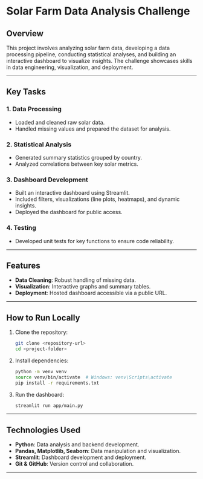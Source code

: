 
# Solar Farm Data Analysis Challenge

## Overview

This project involves analyzing solar farm data, developing a data processing pipeline, conducting statistical analyses, and building an interactive dashboard to visualize insights. The challenge showcases skills in data engineering, visualization, and deployment.

---

## Key Tasks

### 1. **Data Processing**
- Loaded and cleaned raw solar data.
- Handled missing values and prepared the dataset for analysis.

### 2. **Statistical Analysis**
- Generated summary statistics grouped by country.
- Analyzed correlations between key solar metrics.

### 3. **Dashboard Development**
- Built an interactive dashboard using Streamlit.
- Included filters, visualizations (line plots, heatmaps), and dynamic insights.
- Deployed the dashboard for public access.

### 4. **Testing**
- Developed unit tests for key functions to ensure code reliability.

---

## Features

- **Data Cleaning**: Robust handling of missing data.
- **Visualization**: Interactive graphs and summary tables.
- **Deployment**: Hosted dashboard accessible via a public URL.

---

## How to Run Locally

1. Clone the repository:
   ```bash
   git clone <repository-url>
   cd <project-folder>
   ```

2. Install dependencies:
   ```bash
   python -m venv venv
   source venv/bin/activate  # Windows: venv\Scripts\activate
   pip install -r requirements.txt
   ```

3. Run the dashboard:
   ```bash
   streamlit run app/main.py
   ```

---

## Technologies Used

- **Python**: Data analysis and backend development.
- **Pandas, Matplotlib, Seaborn**: Data manipulation and visualization.
- **Streamlit**: Dashboard development and deployment.
- **Git & GitHub**: Version control and collaboration.

---
